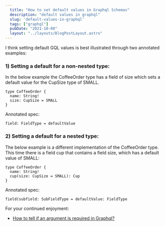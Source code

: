 ```yaml
---
  title: "How to set default values in Graphql Schemas"
  description: "default values in graphql"
  slug: 'default-values-in-graphql'
  tags: ["graphql"]
  pubDate: "2021-10-08"
  layout: "../layouts/BlogPostLayout.astro"
---
```


I think setting default GQL values is best illustrated through two annotated examples:

<h3>1) Setting a default for a non-nested type:</h3>

In the below example the CoffeeOrder type has a field of size which sets a default value for the CupSize type of SMALL.

```
type CoffeeOrder {
  name: String!
  size: CupSize = SMALL
}
```

Annotated spec:
```
field: FieldType = defaultValue
```


<h3>2) Setting a default for a nested type:</h3>

The below example is a different implementation of the CoffeeOrder type. This time there is a field cup that contains a field size, which has a default value of SMALL:

```
type CoffeeOrder {
  name: String!
  cup(size: CupSize = SMALL): Cup
}
```

Annotated spec:
```
field(subfield: SubFieldType = defaultValue: FieldType
```

For your continued enjoyment:
- [How to tell if an argument is required in Graphql?](https://tinytechtuts.com/2021-graphql-required-arguments)
